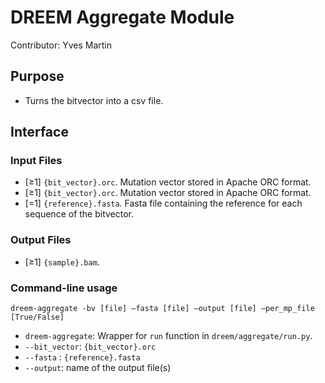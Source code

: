 # DREEM Aggregate Module
Contributor: Yves Martin

## Purpose
- Turns the bitvector into a csv file.

## Interface

### Input Files
- [≥1] `{bit_vector}.orc`. Mutation vector stored in Apache ORC format.
- [≥1] `{bit_vector}.orc`. Mutation vector stored in Apache ORC format.
- [=1] `{reference}.fasta`. Fasta file containing the reference for each sequence of the bitvector. 

### Output Files
- [≥1] ```{sample}.bam```.

### Command-line usage

```dreem-aggregate -bv [file] —fasta [file] —output [file] —per_mp_file [True/False]```

- ```dreem-aggregate```: Wrapper for ```run``` function in ```dreem/aggregate/run.py```. 
- `--bit_vector`: `{bit_vector}.orc`
- `--fasta` : ```{reference}.fasta```
- `--output`: name of the output file(s)
